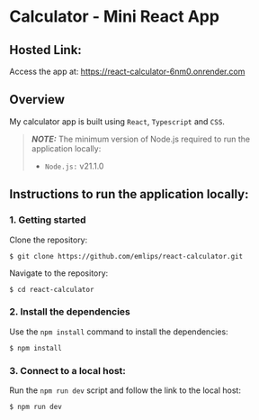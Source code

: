 # Calculator - Mini React App

## Hosted Link:
Access the app at: https://react-calculator-6nm0.onrender.com

## Overview

My calculator app is built using `React`, `Typescript` and `CSS`. 

>**_NOTE:_** The minimum version of Node.js required to run the application locally:
>* `Node.js:` v21.1.0

## Instructions to run the application locally:

### 1. Getting started

Clone the repository:

```
$ git clone https://github.com/emlips/react-calculator.git
```

Navigate to the repository:

```
$ cd react-calculator
```

### 2. Install the dependencies

Use the `npm install` command to install the dependencies:
```
$ npm install
```

### 3. Connect to a local host:

Run the `npm run dev` script and follow the link to the local host:

```
$ npm run dev
```


